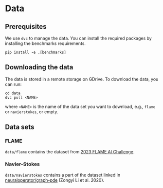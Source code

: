 # Data

## Prerequisites

We use `dvc` to manage the data. You can install the required packages by
installing the benchmarks requirements.

```
pip install -e .[benchmarks]
```

## Downloading the data

The data is stored in a remote storage on GDrive.
To download the data, you can run:

```
cd data
dvc pull <NAME>
```

where `<NAME>` is the name of the data set you want to download,
e.g., `flame` or `navierstokes`, or empty.


## Data sets

### FLAME

`data/flame` contains the dataset from [2023 FLAME AI
Challenge](https://www.kaggle.com/competitions/2023-flame-ai-challenge/data).

### Navier-Stokes

`data/navierstokes` contains a part of the dataset linked in
[neuraloperator/graph-pde](https://github.com/neuraloperator/graph-pde)
(Zongyi Li et al. 2020).
